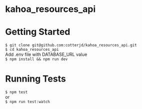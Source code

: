 # kahoa_resources_api

# Getting Started
`$ git clone git@github.com:cotterjd/kahoa_resources_api.git`<br>
`$ cd kahoa_resources_api`<br>
Add .env file with DATABASE_URL value<br>
`$ npm install && npm run dev`<br>

# Running Tests
`$ npm test`<br>
or <br>
`$ npm run test:watch`<br>
